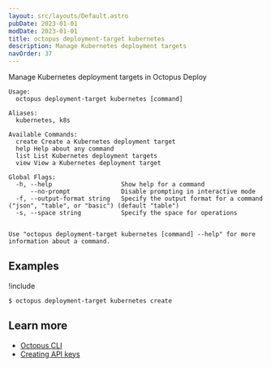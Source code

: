 ```yaml
---
layout: src/layouts/Default.astro
pubDate: 2023-01-01
modDate: 2023-01-01
title: octopus deployment-target kubernetes
description: Manage Kubernetes deployment targets
navOrder: 37
---
```


Manage Kubernetes deployment targets in Octopus Deploy


```
Usage:
  octopus deployment-target kubernetes [command]

Aliases:
  kubernetes, k8s

Available Commands:
  create Create a Kubernetes deployment target
  help Help about any command
  list List Kubernetes deployment targets
  view View a Kubernetes deployment target

Global Flags:
  -h, --help                   Show help for a command
      --no-prompt              Disable prompting in interactive mode
  -f, --output-format string   Specify the output format for a command ("json", "table", or "basic") (default "table")
  -s, --space string           Specify the space for operations


Use "octopus deployment-target kubernetes [command] --help" for more information about a command.
```

## Examples

!include <samples-instance>


```
$ octopus deployment-target kubernetes create

```

## Learn more

- [Octopus CLI](/docs/octopus-rest-api/cli/)
- [Creating API keys](/docs/octopus-rest-api/how-to-create-an-api-key/)